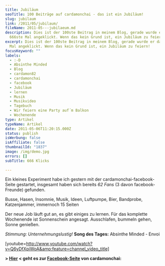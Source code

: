 ```yaml
---
title: Jubiläum
seoTitle: 100 Beiträge auf cardamonchai - das ist ein Jubiläum!
slug: jubilaum
link: /2011/05/jubilaum/
fileName: 2011-05---jubilaeum.md
description: Dies ist der 100ste Beitrag in meinem Blog, gerade wurde er das
  666ste Mal angeklickt. Wenn das kein Grund ist, ein Jubiläum zu feiern!
excerpt: Dies ist der 100ste Beitrag in meinem Blog, gerade wurde er das 666ste
  Mal angeklickt. Wenn das kein Grund ist, ein Jubiläum zu feiern!
focusKeyword: ""
labels:
  - :-D
  - Absinthe Minded
  - Blog
  - cardamon82
  - cardamonchai
  - facebook
  - Jubiläum
  - lernen
  - Musik
  - Musikvideo
  - Tagebuch
  - Wir feiern eine Party auf´m Balkon
  - Wochenende
type: Artikel
typeName: Artikel
date: 2011-05-06T11:20:15.000Z
status: publish
isWerbung: false
isAffiliate: false
thumbnailId: "1837"
image: /img/demo.jpg
errors: []
subTitle: 666 Klicks
  
---
```


Ein kleines Experiment habe ich gestern mit der cardamonchai-facebook-Seite
gestartet, insgesamt haben sich bereits _62 Fans_ (3 davon facebook-Freunde)
gefunden.

Busse, Hasen, Insomnie, Musik, Ideen, Luftpumpe, Bier, Bandprobe, Katzenjammer,
immernoch 15 Seiten

Der neue Job läuft gut an, es gibt einiges zu lernen. Für das komplette
Wochenende ist Sonnenschein angesagt. Ausschlafen, bummeln gehen, Sonne
genießen.

_Stimmung: Unternehmungslustig!_ **Song des Tages:** Absinthe Minded - Envoi

[youtube=http://www.youtube.com/watch?v=Q6yDfXpiWoA&amp;feature=channel_video_title]

**&gt; [Hier](www.facebook.com/cardamonchai) &lt; geht es zur
[Facebook-Seite](www.facebook.com/cardamonchai) von cardamonchai:**
[](http://www.facebook.com/media/set/?set=a.206871166001687.48560.100000364159291#!/pages/cardamonchai/163792830347189)

  